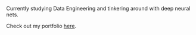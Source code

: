 Currently studying Data Engineering and tinkering around with deep neural nets.

Check out my portfolio <a href=" akshath.up.railway.app/">here</a>.
